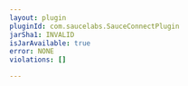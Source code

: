 ```yaml
---
layout: plugin
pluginId: com.saucelabs.SauceConnectPlugin
jarSha1: INVALID
isJarAvailable: true
error: NONE
violations: []

---
```

